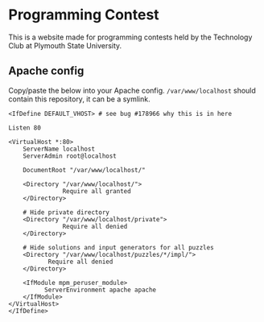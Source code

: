 # Programming Contest

This is a website made for programming contests held by the Technology Club at
Plymouth State University.

## Apache config

Copy/paste the below into your Apache config. `/var/www/localhost` should
contain this repository, it can be a symlink.

```
<IfDefine DEFAULT_VHOST> # see bug #178966 why this is in here

Listen 80

<VirtualHost *:80>
	ServerName localhost
	ServerAdmin root@localhost
	
	DocumentRoot "/var/www/localhost/"
	
	<Directory "/var/www/localhost/">
        	   Require all granted
	</Directory>
	
	# Hide private directory
	<Directory "/var/www/localhost/private">
	           Require all denied
	</Directory>
	
	# Hide solutions and input generators for all puzzles
	<Directory "/var/www/localhost/puzzles/*/impl/">
		   Require all denied
	</Directory>
	
	<IfModule mpm_peruser_module>
		  ServerEnvironment apache apache
	</IfModule>
</VirtualHost>
</IfDefine>
```
